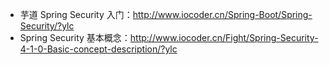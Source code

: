 * 芋道 Spring Security 入门：<http://www.iocoder.cn/Spring-Boot/Spring-Security/?ylc>
* Spring Security 基本概念：<http://www.iocoder.cn/Fight/Spring-Security-4-1-0-Basic-concept-description/?ylc>
